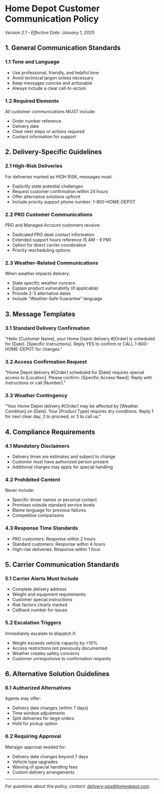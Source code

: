 # Home Depot Customer Communication Policy
*Version 2.1 - Effective Date: January 1, 2025*

## 1. General Communication Standards

### 1.1 Tone and Language
- Use professional, friendly, and helpful tone
- Avoid technical jargon unless necessary
- Keep messages concise and actionable
- Always include a clear call-to-action

### 1.2 Required Elements
All customer communications MUST include:
- Order number reference
- Delivery date
- Clear next steps or actions required
- Contact information for support

## 2. Delivery-Specific Guidelines

### 2.1 High-Risk Deliveries
For deliveries marked as HIGH RISK, messages must:
- Explicitly state potential challenges
- Request customer confirmation within 24 hours
- Offer alternative solutions upfront
- Include priority support phone number: 1-800-HOME-DEPOT

### 2.2 PRO Customer Communications
PRO and Managed Account customers receive:
- Dedicated PRO desk contact information
- Extended support hours reference (5 AM - 9 PM)
- Option for direct carrier coordination
- Priority rescheduling options

### 2.3 Weather-Related Communications
When weather impacts delivery:
- State specific weather concern
- Explain product vulnerability (if applicable)
- Provide 2-3 alternative dates
- Include "Weather-Safe Guarantee" language

## 3. Message Templates

### 3.1 Standard Delivery Confirmation
"Hello [Customer Name], your Home Depot delivery #[Order] is scheduled for [Date]. [Specific Instructions]. Reply YES to confirm or CALL 1-800-HOME-DEPOT for changes."

### 3.2 Access Confirmation Request
"Home Depot delivery #[Order] scheduled for [Date] requires special access to [Location]. Please confirm: [Specific Access Need]. Reply with instructions or call [Number]."

### 3.3 Weather Contingency
"Your Home Depot delivery #[Order] may be affected by [Weather Condition] on [Date]. Your [Product Type] requires dry conditions. Reply 1 for next clear day, 2 to proceed, or 3 to call us."

## 4. Compliance Requirements

### 4.1 Mandatory Disclaimers
- Delivery times are estimates and subject to change
- Customer must have authorized person present
- Additional charges may apply for special handling

### 4.2 Prohibited Content
Never include:
- Specific driver names or personal contact
- Promises outside standard service levels
- Blame language for previous failures
- Competitive comparisons

### 4.3 Response Time Standards
- PRO customers: Response within 2 hours
- Standard customers: Response within 4 hours
- High-risk deliveries: Response within 1 hour

## 5. Carrier Communication Standards

### 5.1 Carrier Alerts Must Include
- Complete delivery address
- Weight and equipment requirements
- Customer special instructions
- Risk factors clearly marked
- Callback number for issues

### 5.2 Escalation Triggers
Immediately escalate to dispatch if:
- Weight exceeds vehicle capacity by >10%
- Access restrictions not previously documented
- Weather creates safety concerns
- Customer unresponsive to confirmation requests

## 6. Alternative Solution Guidelines

### 6.1 Authorized Alternatives
Agents may offer:
- Delivery date changes (within 7 days)
- Time window adjustments
- Split deliveries for large orders
- Hold for pickup option

### 6.2 Requiring Approval
Manager approval needed for:
- Delivery date changes beyond 7 days
- Vehicle type upgrades
- Waiving of special handling fees
- Custom delivery arrangements

---
*For questions about this policy, contact: delivery-ops@homedepot.com*